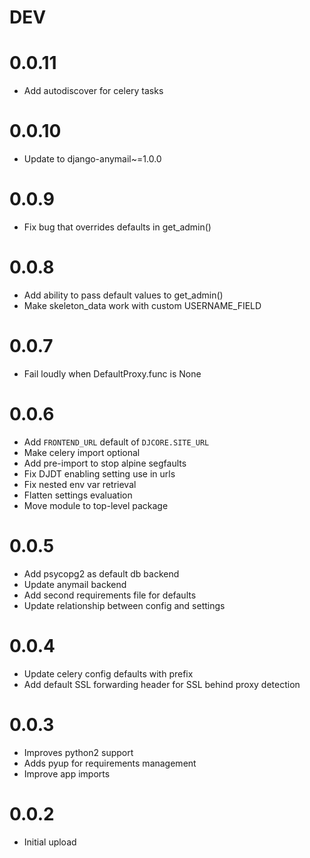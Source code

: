# DEV
# 0.0.11
- Add autodiscover for celery tasks
# 0.0.10
- Update to django-anymail~=1.0.0
# 0.0.9
- Fix bug that overrides defaults in get_admin()
# 0.0.8
- Add ability to pass default values to get_admin()
- Make skeleton_data work with custom USERNAME_FIELD
# 0.0.7
- Fail loudly when DefaultProxy.func is None
# 0.0.6
- Add `FRONTEND_URL` default of `DJCORE.SITE_URL`
- Make celery import optional
- Add pre-import to stop alpine segfaults
- Fix DJDT enabling setting use in urls
- Fix nested env var retrieval
- Flatten settings evaluation
- Move module to top-level package
# 0.0.5
- Add psycopg2 as default db backend
- Update anymail backend
- Add second requirements file for defaults
- Update relationship between config and settings
# 0.0.4
- Update celery config defaults with prefix
- Add default SSL forwarding header for SSL behind proxy detection
# 0.0.3
- Improves python2 support
- Adds pyup for requirements management
- Improve app imports
# 0.0.2
- Initial upload
